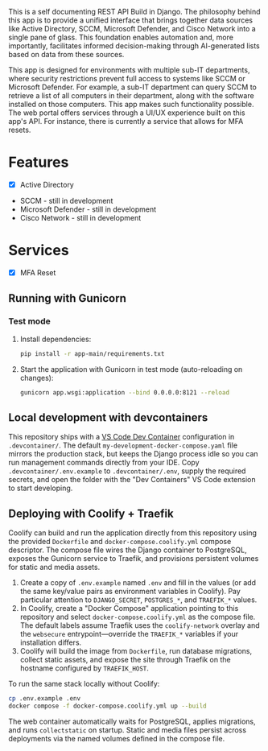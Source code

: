 This is a self documenting REST API Build in Django. The philosophy behind this app is to provide a unified interface that brings together data sources like Active Directory, SCCM, Microsoft Defender, and Cisco Network into a single pane of glass. This foundation enables automation and, more importantly, facilitates informed decision-making through AI-generated lists based on data from these sources.

This app is designed for environments with multiple sub-IT departments, where security restrictions prevent full access to systems like SCCM or Microsoft Defender. For example, a sub-IT department can query SCCM to retrieve a list of all computers in their department, along with the software installed on those computers. This app makes such functionality possible. The web portal offers services through a UI/UX experience built on this app's API. For instance, there is currently a service that allows for MFA resets.



# Features
- [x] Active Directory
- SCCM - still in development
- Microsoft Defender - still in development
- Cisco Network - still in development

# Services
- [x] MFA Reset

## Running with Gunicorn

### Test mode
1. Install dependencies:
   ```bash
   pip install -r app-main/requirements.txt
   ```
2. Start the application with Gunicorn in test mode (auto-reloading on changes):
   ```bash
   gunicorn app.wsgi:application --bind 0.0.0.0:8121 --reload
   ```

## Local development with devcontainers

This repository ships with a [VS Code Dev Container](https://code.visualstudio.com/docs/devcontainers/containers) configuration
in `.devcontainer/`. The default `my-development-docker-compose.yaml` file mirrors the production stack, but keeps the Django
process idle so you can run management commands directly from your IDE. Copy `.devcontainer/.env.example` to
`.devcontainer/.env`, supply the required secrets, and open the folder with the "Dev Containers" VS Code extension to start
developing.

## Deploying with Coolify + Traefik

Coolify can build and run the application directly from this repository using the provided `Dockerfile` and
`docker-compose.coolify.yml` compose descriptor. The compose file wires the Django container to PostgreSQL, exposes the
Gunicorn service to Traefik, and provisions persistent volumes for static and media assets.

1. Create a copy of `.env.example` named `.env` and fill in the values (or add the same key/value pairs as environment
   variables in Coolify). Pay particular attention to `DJANGO_SECRET`, `POSTGRES_*`, and `TRAEFIK_*` values.
2. In Coolify, create a "Docker Compose" application pointing to this repository and select `docker-compose.coolify.yml` as the
   compose file. The default labels assume Traefik uses the `coolify-network` overlay and the `websecure` entrypoint—override
   the `TRAEFIK_*` variables if your installation differs.
3. Coolify will build the image from `Dockerfile`, run database migrations, collect static assets, and expose the site through
   Traefik on the hostname configured by `TRAEFIK_HOST`.

To run the same stack locally without Coolify:

```bash
cp .env.example .env
docker compose -f docker-compose.coolify.yml up --build
```

The web container automatically waits for PostgreSQL, applies migrations, and runs `collectstatic` on startup. Static and
media files persist across deployments via the named volumes defined in the compose file.